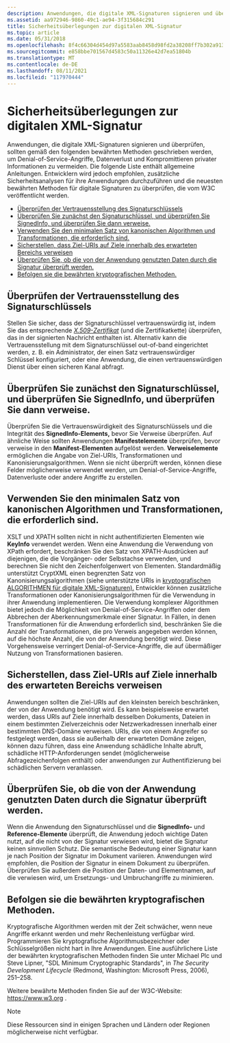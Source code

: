 ```yaml
---
description: Anwendungen, die digitale XML-Signaturen signieren und überprüfen, sollten gemäß den folgenden bewährten Methoden geschrieben werden, um Denial-of-Service-Angriffe, Datenverlust und Kompromittieren privater Informationen zu vermeiden.
ms.assetid: aa972946-9860-49c1-ae94-3f315684c291
title: Sicherheitsüberlegungen zur digitalen XML-Signatur
ms.topic: article
ms.date: 05/31/2018
ms.openlocfilehash: 8f4c66304d454d97a5583aab8458d98fd2a38208ff7b302a9139747787d10eda
ms.sourcegitcommit: e858bbe701567d4583c50a11326e42d7ea51804b
ms.translationtype: MT
ms.contentlocale: de-DE
ms.lasthandoff: 08/11/2021
ms.locfileid: "117970444"
---
```

# <a name="xml-digital-signature-security-considerations"></a>Sicherheitsüberlegungen zur digitalen XML-Signatur

Anwendungen, die digitale XML-Signaturen signieren und überprüfen, sollten gemäß den folgenden bewährten Methoden geschrieben werden, um Denial-of-Service-Angriffe, Datenverlust und Kompromittieren privater Informationen zu vermeiden. Die folgende Liste enthält allgemeine Anleitungen. Entwicklern wird jedoch empfohlen, zusätzliche Sicherheitsanalysen für ihre Anwendungen durchzuführen und die neuesten bewährten Methoden für digitale Signaturen zu überprüfen, die vom W3C veröffentlicht werden.

-   [Überprüfen der Vertrauensstellung des Signaturschlüssels](#verify-trust-of-the-signing-key)
-   [Überprüfen Sie zunächst den Signaturschlüssel, und überprüfen Sie SignedInfo, und überprüfen Sie dann verweise.](#first-verify-the-signing-key-and-validate-signedinfo-then-validate-references)
-   [Verwenden Sie den minimalen Satz von kanonischen Algorithmen und Transformationen, die erforderlich sind.](#use-the-minimal-set-of-canonicalization-algorithms-and-transforms-required)
-   [Sicherstellen, dass Ziel-URIs auf Ziele innerhalb des erwarteten Bereichs verweisen](#ensure-target-uris-point-to-destinations-within-the-expected-scope)
-   [Überprüfen Sie, ob die von der Anwendung genutzten Daten durch die Signatur überprüft werden.](#verify-the-data-consumed-by-the-application-is-verified-by-the-signature)
-   [Befolgen sie die bewährten kryptografischen Methoden.](#follow-best-cryptographic-practices)

## <a name="verify-trust-of-the-signing-key"></a>Überprüfen der Vertrauensstellung des Signaturschlüssels

Stellen Sie sicher, dass der Signaturschlüssel vertrauenswürdig ist, indem Sie das entsprechende [*X.509-Zertifikat*](../secgloss/x-gly.md) (und die Zertifikatkette) überprüfen, das in der signierten Nachricht enthalten ist. Alternativ kann die Vertrauensstellung mit dem Signaturschlüssel out-of-band eingerichtet werden, z. B. ein Administrator, der einen Satz vertrauenswürdiger Schlüssel konfiguriert, oder eine Anwendung, die einen vertrauenswürdigen Dienst über einen sicheren Kanal abfragt.

## <a name="first-verify-the-signing-key-and-validate-signedinfo-then-validate-references"></a>Überprüfen Sie zunächst den Signaturschlüssel, und überprüfen Sie SignedInfo, und überprüfen Sie dann verweise.

Überprüfen Sie die Vertrauenswürdigkeit des Signaturschlüssels und die Integrität des **SignedInfo-Elements,** bevor Sie Verweise überprüfen. Auf ähnliche Weise sollten Anwendungen **Manifestelemente** überprüfen, bevor verweise in den **Manifest-Elementen** aufgelöst werden. **Verweiselemente** ermöglichen die Angabe von Ziel-URIs, Transformationen und Kanonisierungsalgorithmen. Wenn sie nicht überprüft werden, können diese Felder möglicherweise verwendet werden, um Denial-of-Service-Angriffe, Datenverluste oder andere Angriffe zu erstellen.

## <a name="use-the-minimal-set-of-canonicalization-algorithms-and-transforms-required"></a>Verwenden Sie den minimalen Satz von kanonischen Algorithmen und Transformationen, die erforderlich sind.

XSLT und XPATH sollten nicht in nicht authentifizierten Elementen wie **KeyInfo** verwendet werden. Wenn eine Anwendung die Verwendung von XPath erfordert, beschränken Sie den Satz von XPATH-Ausdrücken auf diejenigen, die die Vorgänger- oder Selbstachse verwenden, und berechnen Sie nicht den Zeichenfolgenwert von Elementen. Standardmäßig unterstützt CryptXML einen begrenzten Satz von Kanonisierungsalgorithmen (siehe unterstützte URIs in [kryptografischen ALGORITHMEN für digitale XML-Signaturen).](xml-digital-signature-cryptographic-algorithms.md) Entwickler können zusätzliche Transformationen oder Kanonisierungsalgorithmen für die Verwendung in ihrer Anwendung implementieren. Die Verwendung komplexer Algorithmen bietet jedoch die Möglichkeit von Denial-of-Service-Angriffen oder dem Abbrechen der Aberkennungsmerkmale einer Signatur. In Fällen, in denen Transformationen für die Anwendung erforderlich sind, beschränken Sie die Anzahl der Transformationen, die pro Verweis angegeben werden können, auf die höchste Anzahl, die von der Anwendung benötigt wird. Diese Vorgehensweise verringert Denial-of-Service-Angriffe, die auf übermäßiger Nutzung von Transformationen basieren.

## <a name="ensure-target-uris-point-to-destinations-within-the-expected-scope"></a>Sicherstellen, dass Ziel-URIs auf Ziele innerhalb des erwarteten Bereichs verweisen

Anwendungen sollten die Ziel-URIs auf den kleinsten bereich beschränken, der von der Anwendung benötigt wird. Es kann beispielsweise erwartet werden, dass URIs auf Ziele innerhalb desselben Dokuments, Dateien in einem bestimmten Zielverzeichnis oder Netzwerkadressen innerhalb einer bestimmten DNS-Domäne verweisen. URIs, die von einem Angreifer so festgelegt werden, dass sie außerhalb der erwarteten Domäne zeigen, können dazu führen, dass eine Anwendung schädliche Inhalte abruft, schädliche HTTP-Anforderungen sendet (möglicherweise Abfragezeichenfolgen enthält) oder anwendungen zur Authentifizierung bei schädlichen Servern veranlassen.

## <a name="verify-the-data-consumed-by-the-application-is-verified-by-the-signature"></a>Überprüfen Sie, ob die von der Anwendung genutzten Daten durch die Signatur überprüft werden.

Wenn die Anwendung den Signaturschlüssel und die **SignedInfo-** und **Reference-Elemente** überprüft, die Anwendung jedoch wichtige Daten nutzt, auf die nicht von der Signatur verwiesen wird, bietet die Signatur keinen sinnvollen Schutz. Die semantische Bedeutung einer Signatur kann je nach Position der Signatur im Dokument variieren. Anwendungen wird empfohlen, die Position der Signatur in einem Dokument zu überprüfen. Überprüfen Sie außerdem die Position der Daten- und Elementnamen, auf die verwiesen wird, um Ersetzungs- und Umbruchangriffe zu minimieren.

## <a name="follow-best-cryptographic-practices"></a>Befolgen sie die bewährten kryptografischen Methoden.

Kryptografische Algorithmen werden mit der Zeit schwächer, wenn neue Angriffe erkannt werden und mehr Rechenleistung verfügbar wird. Programmieren Sie kryptografische Algorithmusbezeichner oder Schlüsselgrößen nicht hart in Ihre Anwendungen. Eine ausführlichere Liste der bewährten kryptografischen Methoden finden Sie unter Michael Plc und Steve Lipner, "SDL Minimum Cryptographic Standards", in *The Security Development Lifecycle* (Redmond, Washington: Microsoft Press, 2006), 251–258.

Weitere bewährte Methoden finden Sie auf der W3C-Website: https://www.w3.org .

> [!Note]  
> Diese Ressourcen sind in einigen Sprachen und Ländern oder Regionen möglicherweise nicht verfügbar.

 

 

 
